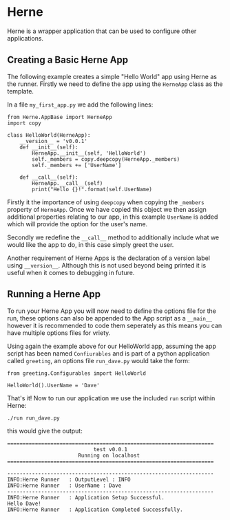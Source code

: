 # Herne
Herne is a wrapper application that can be used to configure other applications. 

## Creating a Basic Herne App
The following example creates a simple "Hello World" app using Herne as the runner. Firstly we need to define the app
using the `HerneApp` class as the template.

In a file `my_first_app.py` we add the following lines:

```
from Herne.AppBase import HerneApp
import copy

class HelloWorld(HerneApp):
    __version__ = 'v0.0.1'
    def __init__(self):
        HerneApp.__init__(self, 'HelloWorld')
        self._members = copy.deepcopy(HerneApp._members)
        self._members += ['UserName']
    
    def __call__(self):
        HerneApp.__call__(self)
        print("Hello {}!".format(self.UserName)
```

Firstly it the importance of using `deepcopy` when copying the `_members` property of `HerneApp`. Once we have copied this object
we then assign additional properties relating to our app, in this example `UserName` is added which will provide the option for
the user's name.

Secondly we redefine the `__call__` method to additionally include what we would like the app to do, in this case simply greet the user.

Another requirement of Herne Apps is the declaration of a version label using `__version__`. Although this is not used beyond being printed it is useful
when it comes to debugging in future.

## Running a Herne App
To run your Herne App you will now need to define the options file for the run, these options can also be appended to the App script
as a `__main__` however it is recommended to code them seperately as this means you can have multiple options files for vriety.

Using again the example above for our HelloWorld app, assuming the app script has been named `Confiurables` and is part of
a python application called `greeting`, an options file `run_dave.py` would take the form:

```
from greeting.Configurables import HelloWorld

HelloWorld().UserName = 'Dave'
```

That's it! Now to run our application we use the included `run` script within Herne:

`./run run_dave.py`

this would give the output:

```
===================================================================
                            test v0.0.1                            
                       Running on localhost                      
===================================================================
        
-------------------------------------------------------------------
INFO:Herne Runner	: OutputLevel : INFO
INFO:Herne Runner	: UserName : Dave
-------------------------------------------------------------------
INFO:Herne Runner	: Application Setup Successful.
Hello Dave!
INFO:Herne Runner	: Application Completed Successfully.
```
